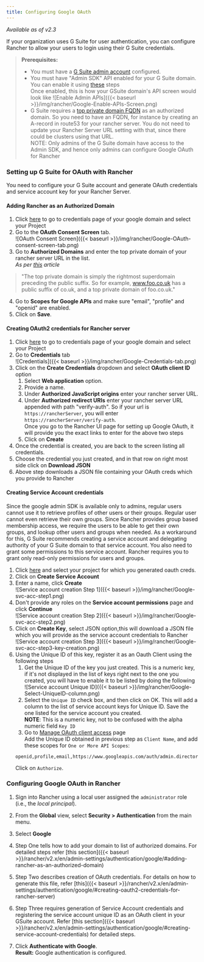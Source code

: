 ```yaml
---
title: Configuring Google OAuth
---
```


_Available as of v2.3_

If your organization uses G Suite for user authentication, you can configure Rancher to allow your users to login using their G Suite credentials.

>**Prerequisites:**
>
>- You must have a [G Suite admin account](https://admin.google.com) configured.
>- You must have "Admin SDK" API enabled for your G Suite domain. You can enable it using [these](https://support.google.com/a/answer/60757?hl=en) steps  
Once enabled, this is how your GSuite domain's API screen would look like
![Enable Admin APIs]({{< baseurl >}}/img/rancher/Google-Enable-APIs-Screen.png)  
>- G Suite requires a [top private domain FQDN](https://github.com/google/guava/wiki/InternetDomainNameExplained#public-suffixes-and-private-domains) as an authorized domain. So you need to have an FQDN, for instance by creating an A-record in route53 for your rancher server. You do not need to update your Rancher Server URL setting with that, since there could be clusters using that URL.  
NOTE: Only admins of the G Suite domain have access to the Admin SDK, and hence only admins can configure Google OAuth for Rancher

### Setting up G Suite for OAuth with Rancher
You need to configure your G Suite account and generate OAuth credentials and service account key for your Rancher Server.

#### Adding Rancher as an Authorized Domain
1. Click [here](https://console.developers.google.com/apis/credentials) to go to credentials page of your google domain and select your Project  
2. Go to the **OAuth Consent Screen** tab.  
![OAuth Consent Screen]({{< baseurl >}}/img/rancher/Google-OAuth-consent-screen-tab.png)  
3. Go to **Authorized Domains** and enter the top private domain of your rancher server URL in the  list.  
*As per [this](https://github.com/google/guava/wiki/InternetDomainNameExplained#public-suffixes-and-private-domains) article*  
>"The top private domain is simply the rightmost superdomain preceding the public suffix. So for example, www.foo.co.uk
>has a public suffix of co.uk, and a top private domain of foo.co.uk."  
4. Go to **Scopes for Google APIs** and make sure "email", "profile" and "openid" are enabled.  
5. Click on **Save**.  

#### Creating OAuth2 credentials for Rancher server  

1. Click [here](https://console.developers.google.com/apis/credentials) to go to credentials page of your google domain and select your Project  
2. Go to **Credentials** tab  
![Credentials]({{< baseurl >}}/img/rancher/Google-Credentials-tab.png)   
3. Click on the **Create Credentials** dropdown and select **OAuth client ID** option  
	1. Select **Web application** option.  
    2. Provide a name.  
	3. Under **Authorized JavaScript origins** enter your rancher server URL.  
	4. Under **Authorized redirect URIs** enter your rancher server URL appended with path "verify-auth". So if your url is `https://rancherServer`, you will enter `https://rancherServer/verify-auth`.  
	Once you go to the Rancher UI page for setting up Google OAuth, it will provide you the exact links to enter for the above two steps  
	5. Click on **Create**  
4. Once the credential is created, you are back to the screen listing all credentials.
5. Choose the credential you just created, and in that row on right most side click on **Download JSON**
6. Above step downloads a JSON file containing your OAuth creds which you provide to Rancher

#### Creating Service Account credentials

Since the google admin SDK is available only to admins, regular users cannot use it to retrieve profiles of other users or their groups. Regular user cannot even retrieve their own groups. Since Rancher provides group based membership access, we require the users to be able to get their own groups, and lookup other users and groups when needed. As a workaround for this, G Suite recommends creating a service account and delegating authority of your G Suite domain to that service account. You also need to grant some permissions to this service account. Rancher requires you to grant only read-only permissions for users and groups.

1. Click [here](https://console.developers.google.com/iam-admin/serviceaccounts) and select your project for which you generated oauth creds.  
2. Click on **Create Service Account**  
3. Enter a name, click **Create**  
![Service account creation Step 1]({{< baseurl >}}/img/rancher/Google-svc-acc-step1.png)   
4. Don't provide any roles on the **Service account permissions** page and click **Continue**  
![Service account creation Step 2]({{< baseurl >}}/img/rancher/Google-svc-acc-step2.png)  
5. Click on **Create Key**, select JSON option,this will download a JSON file which you will provide as the service account credentials to Rancher  
![Service account creation Step 3]({{< baseurl >}}/img/rancher/Google-svc-acc-step3-key-creation.png)  
6. Using the Unique ID of this key, register it as an Oauth Client using the following steps
	1.  Get the Unique ID of the key you just created. This is a numeric key, if it's not displayed in the list of keys right next to the one you created, you will have to enable it to be listed by doing the following  
	![Service account Unique ID]({{< baseurl >}}/img/rancher/Google-Select-UniqueID-column.png)  
	2.  Select the `Unique ID` check box, and then click on OK. This will add a column to the list of service account keys for Unique ID. Save the one listed for the service account you created.  
	**NOTE**: This is a numeric key, not to be confused with the alpha numeric field `Key ID`  
	3. Go to [Manage OAuth client access](https://admin.google.com/AdminHome?chromeless=1#OGX:ManageOauthClients) page  
	Add the Unique ID obtained in previous step as `Client Name`, and add these scopes for `One or More API Scopes`:  
	```
	openid,profile,email,https://www.googleapis.com/auth/admin.directory.user.readonly,https://www.googleapis.com/auth/admin.directory.group.readonly
	```  
	  Click on `Authorize`.


### Configuring Google OAuth in Rancher
1.  Sign into Rancher using a local user assigned the `administrator` role (i.e., the _local principal_).

2.	From the **Global** view, select **Security > Authentication** from the main menu.

3.  Select **Google**

4.  Step One tells how to add your domain to list of authorized domains. For detailed steps refer [this section]({{< baseurl >}}/rancher/v2.x/en/admin-settings/authentication/google/#adding-rancher-as-an-authorized-domain)

5.  Step Two describes creation of OAuth credentials. For details on how to generate this file, refer [this]({{< baseurl >}}/rancher/v2.x/en/admin-settings/authentication/google/#creating-oauth2-credentials-for-rancher-server)

6.  Step Three requires generation of Service Account credentials and registering the service account unique ID as an OAuth client in your GSuite account. Refer [this section]({{< baseurl >}}/rancher/v2.x/en/admin-settings/authentication/google/#creating-service-account-credentials) for detailed steps.

7.	Click **Authenticate with Google**.  
**Result:** Google authentication is configured.